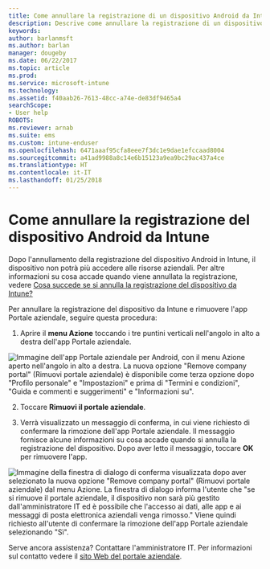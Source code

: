 ```yaml
---
title: Come annullare la registrazione di un dispositivo Android da Intune | Documentazione Microsoft
description: Descrive come annullare la registrazione di un dispositivo Android da Intune
keywords: 
author: barlanmsft
ms.author: barlan
manager: dougeby
ms.date: 06/22/2017
ms.topic: article
ms.prod: 
ms.service: microsoft-intune
ms.technology: 
ms.assetid: f40aab26-7613-48cc-a74e-de83df9465a4
searchScope:
- User help
ROBOTS: 
ms.reviewer: arnab
ms.suite: ems
ms.custom: intune-enduser
ms.openlocfilehash: 6471aaaf95cfa8eee7f3dc1e9dae1efccaad8004
ms.sourcegitcommit: a41ad9988a8c14e6b15123a9ea9bc29ac437a4ce
ms.translationtype: HT
ms.contentlocale: it-IT
ms.lasthandoff: 01/25/2018
---
```

# <a name="how-to-unenroll-your-android-device-from-intune"></a>Come annullare la registrazione del dispositivo Android da Intune

Dopo l'annullamento della registrazione del dispositivo Android in Intune, il dispositivo non potrà più accedere alle risorse aziendali.  Per altre informazioni su cosa accade quando viene annullata la registrazione, vedere [Cosa succede se si annulla la registrazione del dispositivo da Intune?](what-happens-if-you-unenroll-your-device-from-intune-android.md)

Per annullare la registrazione del dispositivo da Intune e rimuovere l'app Portale aziendale, seguire questa procedura:

1. Aprire il **menu Azione** toccando i tre puntini verticali nell'angolo in alto a destra dell'app Portale aziendale. 

  ![Immagine dell'app Portale aziendale per Android, con il menu Azione aperto nell'angolo in alto a destra. La nuova opzione "Remove company portal" (Rimuovi portale aziendale) è disponibile come terza opzione dopo "Profilo personale" e "Impostazioni" e prima di "Termini e condizioni", "Guida e commenti e suggerimenti" e "Informazioni su".](./media/android_remove_cp_menu_action_after_1705.png)

2. Toccare **Rimuovi il portale aziendale**.

3. Verrà visualizzato un messaggio di conferma, in cui viene richiesto di confermare la rimozione dell'app Portale aziendale. Il messaggio fornisce alcune informazioni su cosa accade quando si annulla la registrazione del dispositivo. Dopo aver letto il messaggio, toccare **OK** per rimuovere l'app. 

  ![Immagine della finestra di dialogo di conferma visualizzata dopo aver selezionato la nuova opzione "Remove company portal" (Rimuovi portale aziendale) dal menu Azione. La finestra di dialogo informa l'utente che "se si rimuove il portale aziendale, il dispositivo non sarà più gestito dall'amministratore IT ed è possibile che l'accesso ai dati, alle app e ai messaggi di posta elettronica aziendali venga rimosso." Viene quindi richiesto all'utente di confermare la rimozione dell'app Portale aziendale selezionando "Sì".](./media/android_remove_cp_menu_confirmation_after_1705.png)

Serve ancora assistenza? Contattare l'amministratore IT. Per informazioni sul contatto vedere il [sito Web del portale aziendale](https://portal.manage.microsoft.com#HelpDeskDialog).
